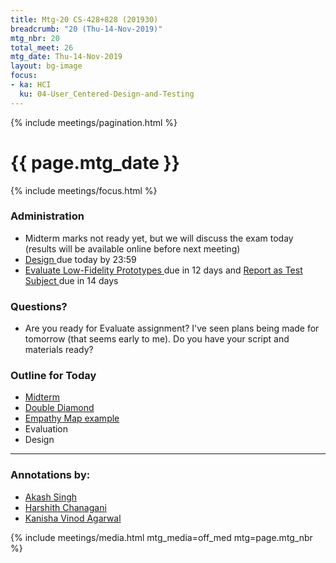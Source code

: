 ```yaml
---
title: Mtg-20 CS-428+828 (201930)
breadcrumb: "20 (Thu-14-Nov-2019)"
mtg_nbr: 20
total_meet: 26
mtg_date: Thu-14-Nov-2019
layout: bg-image
focus:
- ka: HCI
  ku: 04-User_Centered-Design-and-Testing
---
```

{% include meetings/pagination.html %}
<div class="card">
  <h1 class="card-header text-center">{{ page.mtg_date }}</h1>
  <div class="card-body">

{% include meetings/focus.html %}

<h3>Administration</h3>
<ul>
  <li>
    Midterm marks not ready yet, but we will discuss the exam today (results will be available online before next meeting)
  </li>
  <li>
    <a target="_blank" {%comment%}_{%endcomment%}
    href="{{ "/teaching/CS-428+828/?asgn=P_DES" | relative_url}}">
      Design
    </a>
    due today by 23:59
  </li>
  <li>
    <a target="_blank" {%comment%}_{%endcomment%}
    href="{{ "/teaching/CS-428+828/?asgn=P_LOFI" | relative_url}}">
      Evaluate Low-Fidelity Prototypes
    </a>
    due in 12 days and
    <a target="_blank" {%comment%}_{%endcomment%}
    href="{{ "/teaching/CS-428+828/?asgn=I_RATS" | relative_url}}">
      Report as Test Subject
    </a>
    due in 14 days
  </li>
</ul>

<h3>Questions?</h3>
<ul>
  <li>
    Are you ready for Evaluate assignment? I've seen plans being made for tomorrow (that seems early to me). Do you have your script and materials ready?
  </li>
</ul>

<h3>Outline for Today</h3>
<ul>
  <li>
    <a target="_blank" {%comment%}_{%endcomment%}
    href="../exams.html">
      Midterm
    </a>
  </li>
  <li>
    <a target="_blank" {%comment%}_{%endcomment%}
    href="https://www.designcouncil.org.uk/sites/default/files/asset/document/Double%20Diamond%20Model%202019.pdf">
      Double Diamond
    </a>
  </li>
  <li>
    <a target="_blank" {%comment%}_{%endcomment%}
    href="https://media.nngroup.com/media/editor/2017/12/14/screen-shot-2017-12-14-at-55628-pm.png">
      Empathy Map example
    </a>
  </li>
  <li>
    Evaluation
  </li>
  <li>
    Design
  </li>
</ul>
<hr/>
<h3>Annotations by:</h3>
<ul>
  <li>
    <a target="_blank" {%comment%}_{%endcomment%} href="https://urcourses.uregina.ca/mod/oublog/viewpost.php?post=41673">
      Akash Singh
    </a>
  </li>
  <li>
    <a target="_blank" {%comment%}_{%endcomment%}
    href="https://urcourses.uregina.ca/mod/oublog/viewpost.php?post=41667">
       Harshith Chanagani
    </a>
  </li>
  <li>
    <a target="_blank" {%comment%}_{%endcomment%}
    href="https://urcourses.uregina.ca/mod/oublog/viewpost.php?post=41645">
      Kanisha Vinod Agarwal
    </a>
  </li>
</ul>

{% include meetings/media.html mtg_media=off_med mtg=page.mtg_nbr %}
